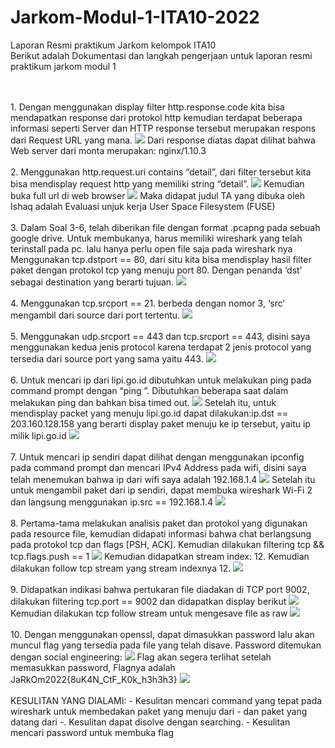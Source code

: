 # Jarkom-Modul-1-ITA10-2022
Laporan Resmi praktikum Jarkom kelompok ITA10
<br>
Berikut adalah Dokumentasi dan langkah pengerjaan untuk laporan resmi praktikum jarkom modul 1

<br>
<br>
1. Dengan menggunakan display filter http.response.code kita bisa mendapatkan response dari protokol http kemudian terdapat beberapa informasi seperti Server dan HTTP response tersebut merupakan respons dari Request URL yang mana. 
<img src="Screenshot/1.png">
Dari response diatas dapat dilihat bahwa Web server dari monta merupakan: nginx/1.10.3
<br>
<br>
2. Menggunakan http.request.uri contains “detail”, dari filter tersebut kita bisa mendisplay request http yang memiliki string “detail”.
<img src="Screenshot/2-1.png">
Kemudian buka full url di web browser 
<img src="Screenshot/2-2.png">
Maka didapat judul TA yang dibuka oleh Ishaq adalah 
Evaluasi unjuk kerja User Space Filesystem (FUSE)
<br>
<br>
3. Dalam Soal 3-6, telah diberikan file dengan format .pcapng pada sebuah google drive. Untuk membukanya, harus memiliki wireshark yang telah terinstall pada pc. lalu hanya perlu open file saja pada wireshark nya Menggunakan tcp.dstport == 80, dari situ kita bisa mendisplay hasil filter paket dengan protokol tcp yang menuju port 80. Dengan penanda ‘dst’ sebagai destination yang berarti tujuan.
<img src="Screenshot/3.png">
<br>
<br>
4. Menggunakan tcp.srcport == 21. berbeda dengan nomor 3, ‘src’ mengambil dari source dari port tertentu.
<img src="Screenshot/4.png">
<br>
<br>
5. Menggunakan udp.srcport == 443 dan tcp.srcport == 443, disini saya menggunakan kedua jenis protocol karena terdapat 2 jenis protocol yang tersedia dari source port yang sama yaitu 443.
<img src="Screenshot/5.png">
<br>
<br>
6. Untuk mencari ip dari lipi.go.id dibutuhkan untuk melakukan ping pada command prompt dengan “ping <nama domain>”. Dibutuhkan beberapa saat dalam melakukan ping dan bahkan bisa timed out.
<img src="Screenshot/6-1.png">
Setelah itu, untuk mendisplay packet yang menuju lipi.go.id dapat dilakukan:ip.dst == 203.160.128.158 yang berarti display paket menuju ke ip tersebut, yaitu ip milik lipi.go.id
<img src="Screenshot/6-2.png">  
<br>
<br>
7. Untuk mencari ip sendiri dapat dilihat dengan menggunakan ipconfig pada command prompt dan mencari IPv4 Address pada wifi, disini saya telah menemukan bahwa ip dari wifi saya adalah 192.168.1.4
<img src="Screenshot/7-1.png">
Setelah itu untuk mengambil paket dari ip sendiri, dapat membuka wireshark Wi-Fi 2 dan langsung menggunakan ip.src == 192.168.1.4
<img src="Screenshot/7-2.png">
<br>
<br>
8. Pertama-tama melakukan analisis paket dan protokol yang digunakan pada resource file, kemudian didapati informasi bahwa chat berlangsung pada protokol tcp dan flags [PSH, ACK]. Kemudian dilakukan filtering tcp && tcp.flags.push == 1
<img src="Screenshot/8-1.png">
Kemudian didapatkan stream index: 12. Kemudian dilakukan follow tcp stream yang stream indexnya 12.
<img src="Screenshot/8-2.png">
<br>
<br>
9. Didapatkan indikasi bahwa pertukaran file diadakan di TCP port 9002, dilakukan filtering tcp.port == 9002 dan didapatkan display berikut
<img src="Screenshot/9-1.png">
Kemudian dilakukan tcp follow stream untuk mengesave file as raw 
<img src="Screenshot/9-2.png">
<br>
<br>
10. Dengan menggunakan openssl, dapat dimasukkan password lalu akan muncul flag yang tersedia pada file yang telah disave. 
Password ditemukan dengan social engineering:
<img src="Screenshot/10-1.png">
Flag akan segera terlihat setelah memasukkan password, Flagnya adalah JaRkOm2022{8uK4N_CtF_K0k_h3h3h3}
<img src="Screenshot/10-2.png">
<br>
<br>
KESULITAN YANG DIALAMI:
- Kesulitan mencari command yang tepat pada wireshark untuk membedakan paket yang menuju dari - dan paket yang datang dari -. Kesulitan dapat disolve dengan searching.
- Kesulitan mencari password untuk membuka flag
